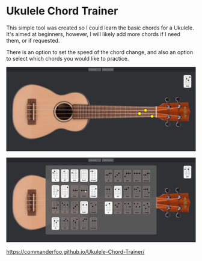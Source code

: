 # Ukulele Chord Trainer

This simple tool was created so I could learn the basic chords for a Ukulele. It's aimed at beginners, however, I will likely add more chords if I need them, or if requested.

There is an option to set the speed of the chord change, and also an option to select which chords you would like to practice.

![Preview](images/preview.png)

![Select](images/select.png)

<https://commanderfoo.github.io/Ukulele-Chord-Trainer/>
